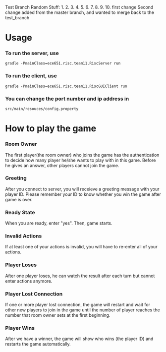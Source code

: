 Test Branch
Random Stuff:
1.
2.
3.
4.
5.
6.
7.
8.
9.
10.
first change
Second change
added from the master branch, and wanted to merge back to the test_branch
# Usage

### To run the server, use 

`gradle -PmainClass=ece651.risc.team11.RiscServer run`

### To run the client, use

`gradle -PmainClass=ece651.risc.team11.RiscGUIClient run`

### You can change the port number and ip address in 

`src/main/resouces/config.property`


# How to play the game

### Room Owner
The first player(the room owner) who joins the game has the authentication 
to decide how many player he/she wants to play with in this game. Before he 
gives an answer, other players cannot join the game.

### Greeting
After you connect to server, you will receieve a greeting message with your 
player ID. Please remember your ID to know whether you win the game after game is over.

### Ready State
When you are ready, enter "yes". Then, game starts.

### Invalid Actions
If at least one of your actions is invalid, you will have to re-enter all of 
your actions.

### Player Loses
After one player loses, he can watch the result after each turn but cannot 
enter actions anymore.

### Player Lost Connection
If one or more player lost connection, the game will restart and wait for 
other new players to join in the game until the number of player reaches the 
number that room owner sets at the first beginning.

### Player Wins
After we have a winner, the game will show who wins (the player ID) and 
restarts the game automatically.
